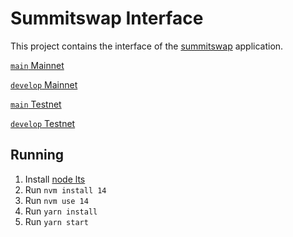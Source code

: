 # Summitswap Interface
This project contains the interface of the [summitswap](https://summitswap.finance/) application.

[`main` Mainnet](https://main.d3cj974y5wyhbr.amplifyapp.com)

[`develop` Mainnet](https://develop.d3cj974y5wyhbr.amplifyapp.com)

[`main` Testnet](https://main.d1apfotwvb2yrn.amplifyapp.com)

[`develop` Testnet](https://develop.d1apfotwvb2yrn.amplifyapp.com)

## Running
1. Install [node lts](https://tecadmin.net/install-nvm-macos-with-homebrew/) 
2. Run `nvm install 14`
3. Run `nvm use 14`
4. Run `yarn install`
5. Run `yarn start`
